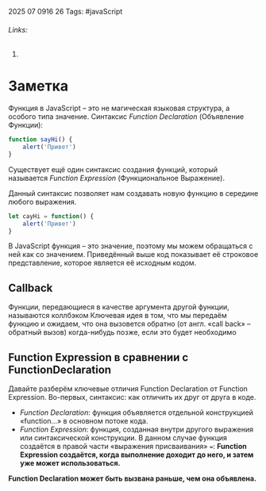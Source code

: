 2025 07 0916 26
Tags: #javaScript 
###### Links: 
1) 
# Заметка
Функция в JavaScript – это не магическая языковая структура, а особого типа значение.
Синтаксис _Function Declaration_ (Объявление Функции):
```js
function sayHi() {
	alert('Привет')
}
```
Существует ещё один синтаксис создания функций, который называется _Function Expression_ (Функциональное Выражение).

Данный синтаксис позволяет нам создавать новую функцию в середине любого выражения.
```js
let cayHi = function() {
	alert('Привет')
}
```

В JavaScript функция – это значение, поэтому мы можем обращаться с ней как со значением. Приведённый выше код показывает её строковое представление, которое является её исходным кодом.
## Callback
Функции, передающиеся в качестве аргумента другой функции, называются коллбэком
Ключевая идея в том, что мы передаём функцию и ожидаем, что она вызовется обратно (от англ. «call back» – обратный вызов) когда-нибудь позже, если это будет необходимо
## Function Expression в сравнении с FunctionDeclaration
Давайте разберём ключевые отличия Function Declaration от Function Expression.
Во-первых, синтаксис: как отличить их друг от друга в коде.
- _Function Declaration_: функция объявляется отдельной конструкцией «function…» в основном потоке кода.
- _Function Expression_: функция, созданная внутри другого выражения или синтаксической конструкции. В данном случае функция создаётся в правой части «выражения присваивания» `=`:
**Function Expression создаётся, когда выполнение доходит до него, и затем уже может использоваться.**

**Function Declaration может быть вызвана раньше, чем она объявлена.**
